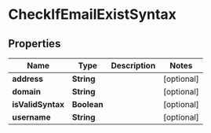 # CheckIfEmailExistSyntax

## Properties
Name | Type | Description | Notes
------------ | ------------- | ------------- | -------------
**address** | **String** |  |  [optional]
**domain** | **String** |  |  [optional]
**isValidSyntax** | **Boolean** |  |  [optional]
**username** | **String** |  |  [optional]
